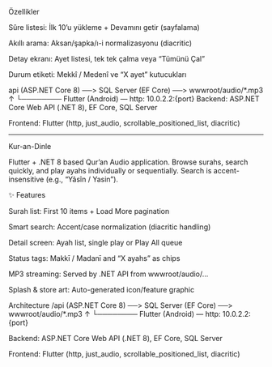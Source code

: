Özellikler

Sûre listesi: İlk 10’u yükleme + Devamını getir (sayfalama)

Akıllı arama: Aksan/şapka/ı-i normalizasyonu (diacritic)

Detay ekranı: Ayet listesi, tek tek çalma veya “Tümünü Çal”

Durum etiketi: Mekkî / Medenî ve “X ayet” kutucukları

api (ASP.NET Core 8) ──> SQL Server (EF Core) ──> wwwroot/audio/*.mp3
          ↑
          └──────── Flutter (Android) — http: 10.0.2.2:{port}
Backend: ASP.NET Core Web API (.NET 8), EF Core, SQL Server

Frontend: Flutter (http, just_audio, scrollable_positioned_list, diacritic)

-----------------

Kur-an-Dinle

Flutter + .NET 8 based Qur’an Audio application.
Browse surahs, search quickly, and play ayahs individually or sequentially. Search is accent-insensitive (e.g., “Yâsîn / Yasin”).

✨ Features

Surah list: First 10 items + Load More pagination

Smart search: Accent/case normalization (diacritic handling)

Detail screen: Ayah list, single play or Play All queue

Status tags: Makkī / Madanī and “X ayahs” as chips

MP3 streaming: Served by .NET API from wwwroot/audio/...

Splash & store art: Auto-generated icon/feature graphic

Architecture
/api (ASP.NET Core 8) ──> SQL Server (EF Core) ──> wwwroot/audio/*.mp3
          ↑
          └──────── Flutter (Android) — http: 10.0.2.2:{port}


Backend: ASP.NET Core Web API (.NET 8), EF Core, SQL Server

Frontend: Flutter (http, just_audio, scrollable_positioned_list, diacritic)
